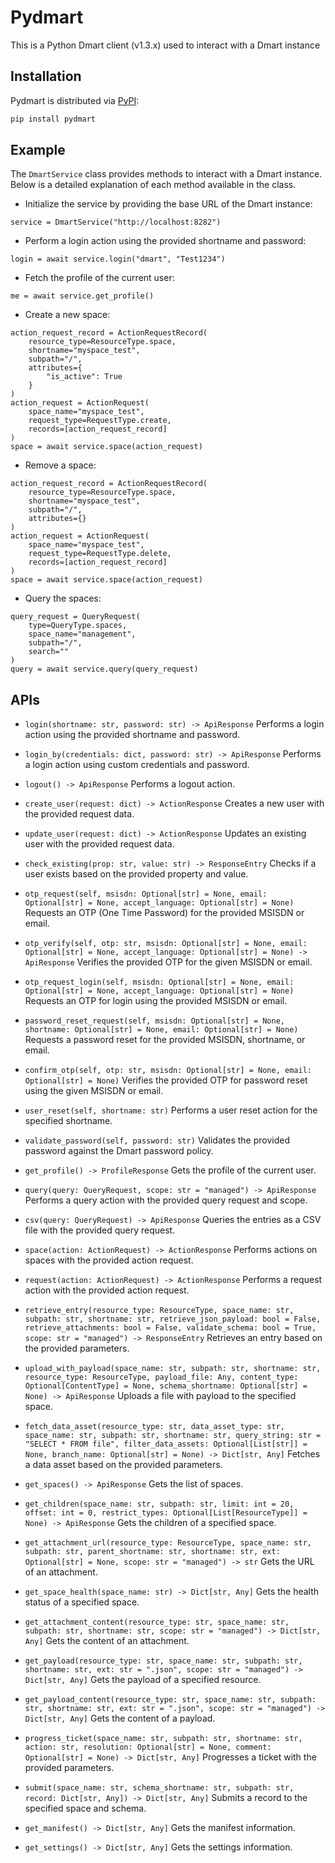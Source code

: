 # Pydmart

This is a Python Dmart client (v1.3.x) used to interact with a Dmart instance


## Installation

Pydmart is distributed via [PyPI](https://pypi.org/project/pydmart/):

```bash
pip install pydmart
```

## Example

The `DmartService` class provides methods to interact with a Dmart instance. Below is a detailed explanation of each method available in the class.

* Initialize the service by providing the base URL of the Dmart instance:
```
service = DmartService("http://localhost:8282")
```

* Perform a login action using the provided shortname and password:
```
login = await service.login("dmart", "Test1234")
```

* Fetch the profile of the current user:
```
me = await service.get_profile()
```

* Create a new space:
```
action_request_record = ActionRequestRecord(
    resource_type=ResourceType.space,
    shortname="myspace_test",
    subpath="/",
    attributes={
        "is_active": True
    }
)
action_request = ActionRequest(
    space_name="myspace_test",
    request_type=RequestType.create,
    records=[action_request_record]
)
space = await service.space(action_request)
```

* Remove a space:
```
action_request_record = ActionRequestRecord(
    resource_type=ResourceType.space,
    shortname="myspace_test",
    subpath="/",
    attributes={}
)
action_request = ActionRequest(
    space_name="myspace_test",
    request_type=RequestType.delete,
    records=[action_request_record]
)
space = await service.space(action_request)
```

* Query the spaces:
```
query_request = QueryRequest(
    type=QueryType.spaces,
    space_name="management",
    subpath="/",
    search=""
)
query = await service.query(query_request)
```

## APIs

* `login(shortname: str, password: str) -> ApiResponse`
Performs a login action using the provided shortname and password.

* `login_by(credentials: dict, password: str) -> ApiResponse`
Performs a login action using custom credentials and password.

* `logout() -> ApiResponse`
Performs a logout action.

* `create_user(request: dict) -> ActionResponse`
Creates a new user with the provided request data.

* `update_user(request: dict) -> ActionResponse`
Updates an existing user with the provided request data.

* `check_existing(prop: str, value: str) -> ResponseEntry`
Checks if a user exists based on the provided property and value.

* `otp_request(self, msisdn: Optional[str] = None, email: Optional[str] = None, accept_language: Optional[str] = None)`
Requests an OTP (One Time Password) for the provided MSISDN or email.

* `otp_verify(self, otp: str, msisdn: Optional[str] = None, email: Optional[str] = None, accept_language: Optional[str] = None) -> ApiResponse`
Verifies the provided OTP for the given MSISDN or email.

* `otp_request_login(self, msisdn: Optional[str] = None, email: Optional[str] = None, accept_language: Optional[str] = None)`
Requests an OTP for login using the provided MSISDN or email.

* `password_reset_request(self, msisdn: Optional[str] = None, shortname: Optional[str] = None, email: Optional[str] = None)`
Requests a password reset for the provided MSISDN, shortname, or email.

* `confirm_otp(self, otp: str, msisdn: Optional[str] = None, email: Optional[str] = None)`
Verifies the provided OTP for password reset using the given MSISDN or email.

* `user_reset(self, shortname: str)`
Performs a user reset action for the specified shortname.

* `validate_password(self, password: str)`
Validates the provided password against the Dmart password policy.

* `get_profile() -> ProfileResponse`
Gets the profile of the current user.

* `query(query: QueryRequest, scope: str = "managed") -> ApiResponse`
Performs a query action with the provided query request and scope.

* `csv(query: QueryRequest) -> ApiResponse`
Queries the entries as a CSV file with the provided query request.

* `space(action: ActionRequest) -> ActionResponse`
Performs actions on spaces with the provided action request.

* `request(action: ActionRequest) -> ActionResponse`
Performs a request action with the provided action request.

* `retrieve_entry(resource_type: ResourceType, space_name: str, subpath: str, shortname: str, retrieve_json_payload: bool = False, retrieve_attachments: bool = False, validate_schema: bool = True, scope: str = "managed") -> ResponseEntry`
Retrieves an entry based on the provided parameters.

* `upload_with_payload(space_name: str, subpath: str, shortname: str, resource_type: ResourceType, payload_file: Any, content_type: Optional[ContentType] = None, schema_shortname: Optional[str] = None) -> ApiResponse`
Uploads a file with payload to the specified space.

* `fetch_data_asset(resource_type: str, data_asset_type: str, space_name: str, subpath: str, shortname: str, query_string: str = "SELECT * FROM file", filter_data_assets: Optional[List[str]] = None, branch_name: Optional[str] = None) -> Dict[str, Any]`
Fetches a data asset based on the provided parameters.

* `get_spaces() -> ApiResponse`
Gets the list of spaces.

* `get_children(space_name: str, subpath: str, limit: int = 20, offset: int = 0, restrict_types: Optional[List[ResourceType]] = None) -> ApiResponse`
Gets the children of a specified space.

* `get_attachment_url(resource_type: ResourceType, space_name: str, subpath: str, parent_shortname: str, shortname: str, ext: Optional[str] = None, scope: str = "managed") -> str`
Gets the URL of an attachment.

* `get_space_health(space_name: str) -> Dict[str, Any]`
Gets the health status of a specified space.

* `get_attachment_content(resource_type: str, space_name: str, subpath: str, shortname: str, scope: str = "managed") -> Dict[str, Any]`
Gets the content of an attachment.

* `get_payload(resource_type: str, space_name: str, subpath: str, shortname: str, ext: str = ".json", scope: str = "managed") -> Dict[str, Any]`
Gets the payload of a specified resource.

* `get_payload_content(resource_type: str, space_name: str, subpath: str, shortname: str, ext: str = ".json", scope: str = "managed") -> Dict[str, Any]`
Gets the content of a payload.

* `progress_ticket(space_name: str, subpath: str, shortname: str, action: str, resolution: Optional[str] = None, comment: Optional[str] = None) -> Dict[str, Any]`
Progresses a ticket with the provided parameters.

* `submit(space_name: str, schema_shortname: str, subpath: str, record: Dict[str, Any]) -> Dict[str, Any]`
Submits a record to the specified space and schema.

* `get_manifest() -> Dict[str, Any]`
Gets the manifest information.

* `get_settings() -> Dict[str, Any]`
Gets the settings information.
